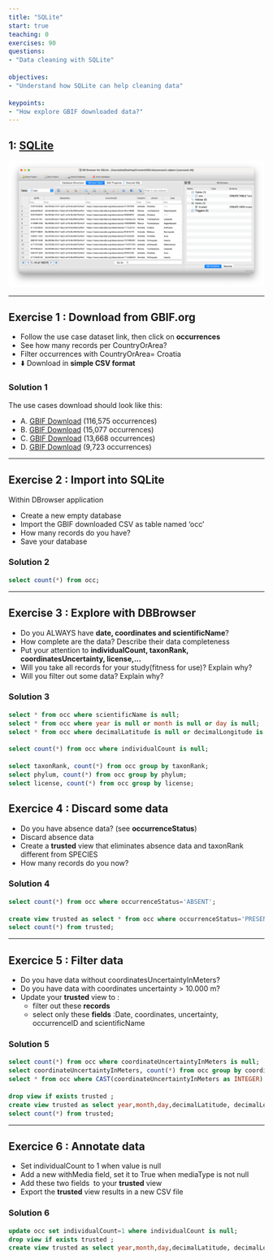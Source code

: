 ```yaml
---
title: "SQLite"
start: true
teaching: 0
exercises: 90
questions:
- "Data cleaning with SQLite"

objectives:
- "Understand how SQLite can help cleaning data"

keypoints:
- "How explore GBIF downloaded data?"
---
```


## 1: [SQLite](https://docs.google.com/presentation/d/1oMPNqm4tU9BwnUo1zJxI0nlXMPfIljYeAqh4vEdJZ_0/edit?usp=sharing)

![SQLite](../assets/img/SQLite.png)

---
## Exercise 1 : Download from GBIF.org
 
- Follow the use case dataset link, then click on **occurrences**
- See how many records per CountryOrArea?
- Filter occurrences with CountryOrArea= Croatia
- ⬇️ Download in **simple CSV format**

### Solution 1
The use cases download should look like this:
- A. [GBIF Download](https://doi.org/10.15468/dl.t2hj6v) (116,575 occurrences)
- B. [GBIF Download](https://doi.org/10.15468/dl.6gfwt3) (15,077 occurrences)
- C. [GBIF Download](https://doi.org/10.15468/dl.qy93m6) (13,668 occurrences)
- D. [GBIF Download](https://doi.org/10.15468/dl.6mf27m) (9,723 occurrences)

---
## Exercise 2 : Import into SQLite

Within DBrowser application
- Create a new empty database    
- Import the GBIF downloaded CSV as table named ‘occ’
- How many records do you have?
- Save your database

### Solution 2
```sql
select count(*) from occ; 
```

---
## Exercise 3 : Explore with DBBrowser
- Do you ALWAYS have **date, coordinates and scientificName**?
- How complete are the data? Describe their data completeness
- Put your attention to **individualCount, taxonRank, coordinatesUncertainty, license,...**
- Will you take all records for your study(fitness for use)? Explain why? 
- Will you filter out some data? Explain why? 

### Solution 3
```sql
select * from occ where scientificName is null;
select * from occ where year is null or month is null or day is null;
select * from occ where decimalLatitude is null or decimalLongitude is null;

select count(*) from occ where individualCount is null;

select taxonRank, count(*) from occ group by taxonRank;
select phylum, count(*) from occ group by phylum;
select license, count(*) from occ group by license;
```

## Exercice 4 : Discard some data
- Do you have absence data? (see **occurrenceStatus**)
- Discard absence data
- Create a **trusted** view that eliminates absence data and taxonRank different from SPECIES
- How many records do you now?

### Solution 4
```sql
select count(*) from occ where occurrenceStatus='ABSENT';

create view trusted as select * from occ where occurrenceStatus='PRESENT' and taxonRank='SPECIES';
select count(*) from trusted;
```

---
## Exercice 5 : Filter data

- Do you have data without coordinatesUncertaintyInMeters?
- Do you have data with coordinates uncertainty > 10.000 m?
- Update your **trusted**  view to :
	- filter out these **records**
	- select only these **fields** :Date, coordinates, uncertainty, occurrenceID and scientificName

### Solution 5
```sql
select count(*) from occ where coordinateUncertaintyInMeters is null;
select coordinateUncertaintyInMeters, count(*) from occ group by coordinateUncertaintyInMeters;
select * from occ where CAST(coordinateUncertaintyInMeters as INTEGER) > 10000;

drop view if exists trusted ;
create view trusted as select year,month,day,decimalLatitude, decimalLongitude,  CAST(coordinateUncertaintyInMeters as INTEGER) as uncertainty, scientificName, occurrenceID from occ where occurrenceStatus='PRESENT'  and taxonRank='SPECIES' and uncertainty <= 10000;
select count(*) from trusted;
```

---
## Exercice 6 : Annotate data
- Set individualCount to 1 when value is null
- Add a new withMedia field,  set it to True when mediaType is not null
- Add these two fields  to your **trusted** view
- Export the **trusted** view results in a new CSV file

### Solution 6
```sql
update occ set individualCount=1 where individualCount is null;
drop view if exists trusted ;
create view trusted as select year,month,day,decimalLatitude, decimalLongitude,  CAST(coordinateUncertaintyInMeters as INTEGER) as uncertainty, scientificName, occurrenceID, individualCount, mediaType is not null as withMedia from occ where occurrenceStatus='PRESENT'  and taxonRank='SPECIES' and uncertainty <= 10000;
```
